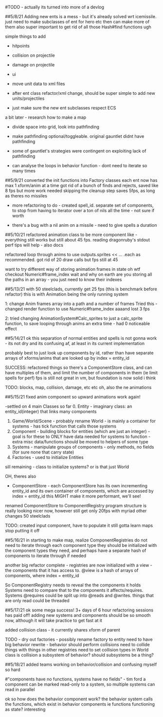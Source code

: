 #TODO - actually its turned into more of a devlog

##5/8/21
Adding new ents is a mess - but it's already solved wrt icemissile.
just need to make subclasses of ent for hero etc
then can make more of them
also super important to get rid of all those Hash#find functions ugh

simple things to add

- hitpoints
- collision on projectile
- damage on projectile
- ui

- move unit data to xml files
- after ent class refactor/xml change, should be super simple to add new units/projectiles
- just make sure the new ent subclasses respect ECS

a bit later - research how to make a map
- divide space into grid, look into pathfinding
- make pathfinding optional/toggleable. original gauntlet didnt have pathfinding
- some of gauntlet's strategies were contingent on exploiting lack of pathfinding

- can analyse the loops in behavior function - dont need to iterate so many times

##5/9/21
converted the init functions into Factory classes
each ent now has max 1 xform/anim at a time
got rid of a bunch of finds and rejects, saved like 8 fps but more work needed
skipping the cleanup step saves 5fps, as long as theres no missiles

- more refactoring to do - created spell_id. separate set of components, to stop from
having to iterator over a ton of nils all the time - not sure if worth

- there's a bug with a nil anim on a missile - need to give spells a duration

##5/10/21
refactored animation class to be more component like - everything still works but still
about 45 fps.  reading dragonruby's stdout perf tips will help - also docs

refactored loop through anims to use outputs.sprites << ... .each
as recommended. got rid of 20 draw calls but fps still at 45

want to try different way of storing animation frames in state
oh wtf checkout Numeric#frame_index
wait and why on earth are you storing all the paths in an array - you just need to know
their indexes

##5/13/21
with 50 steelclads, currently get 25 fps (this is benchmark before refactor)
this is with Animation being the only running system

1: change Anim frames array into a path and a number of frames
  Tried this - changed render function to use Numeric#frame_index
  aaaand lost 3 fps

2: tried changing AnimationSystem#Calc_sprites to just a calc_sprite function, 
   to save looping through anims an extra time - had 0 noticeable effect

##5/14/21
ok this separation of normal entities and spells is not gonna work - its not dry 
and its confusing af, at least in its current implementation

probably best to just look up components by id, rather than have separate arrays
of xforms/anims that are looked up by index = entity_id

SUCCESS: refactored things so there's a ComponentStore class, and can have multiples
of them, and limit the number of components in them (ie limit spells for perf)
fps is still not great in vm, but foundation is now solid i think

TODO: blocks, map, collision, damage, etc etc
oh, also the ne animations

##5/15/21
fixed anim component so upward animations work again!

-settled on 4 main Classes so far
  0. Entity
    - imaginary class: an entity_id(integer) that links many components
  1. Game/World/Scene
    - probably rename World
    - is mainly a container for systems
    - has tick function that calls those systems
  2. Component
    - building blocks for entities (which are just an integer)
    - goal is for these to ONLY have data needed for systems to function
    - extra misc data/functions should be moved to helpers of some type
  3. Systems
    - manipulate groups of components
    - only methods, no fields (for sure none that carry state)
  4. Factories
    - used to initialize Entities

  sill remaining - class to initialize systems? or is that just World

  OH, theres also 

  - ComponentStore - each ComponentStore has its own incrementing entity_id
  and its own container of components, which are accessed by index = entity_id
  this MIGHT make it more performant, we'll see!

renamed ComponentStore to ComponentRegistry
program structure is really looking nicer now, however still get only 20fps with
myriad other changes
50 steelclads

TODO: created input component, have to populate it
still gotta learn maps stop putting it off

##5/16/21
in starting to make map, realize ComponentRegistries do not need to iterate through each component type
they should be initialized with the component types they need, and perhaps have a separate hash
of components to iterate through if needed

another big refactor complete - registries are now initialized with a view - the
components that it has access to. @view is a hash of arrays of components, where
index = entity_id

So ComponentRegistry needs to reveal the the components it holds
Systems need to compare that to the components it affects/requires.
Systems @requires could be split up into @reads and @writes.  things that are only read
could be threaded

##5/17/21
ok some mega success! 3+ days of 6 hour refactoring sessions has paid off!
adding new systems and components should be so smooth now, although it will take 
practice to get fast at it

added collision class - it currently shares xform of parent

TODO - dry out factories - possibly rename factory to entity
need to have big behavior rewrite - behavior should perform collisions
need to collide things with things in other registries
need to set collision types in World class
is collision a subsystem of behavior? should subsystems be a thing?

##5/18/21
added teams
working on behavior/collision and confusing myself so hard











#"components have no functions, systems have no fields" - tim ford
a component can be marked read-only to a system, so multiple systems can read in parallel

ok so how does the behavior component work?
the behavior system calls the functions, which exist in behavior components
ie functions functioning as state? interesting




